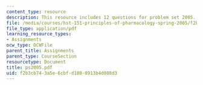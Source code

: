 ```yaml
---
content_type: resource
description: This resource includes 12 questions for problem set 2005.
file: /media/courses/hst-151-principles-of-pharmacology-spring-2005/f2b3cb743a5e6cbfd1808913b4d088d3_ps2005.pdf
file_type: application/pdf
learning_resource_types:
- Assignments
ocw_type: OCWFile
parent_title: Assignments
parent_type: CourseSection
resourcetype: Document
title: ps2005.pdf
uid: f2b3cb74-3a5e-6cbf-d180-8913b4d088d3
---
```

